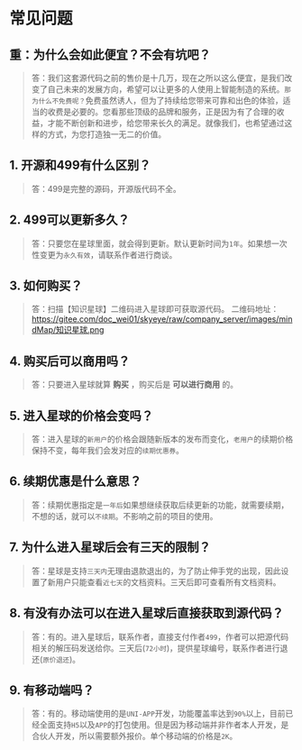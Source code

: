 # 常见问题

## 重：为什么会如此便宜？不会有坑吧？
> 答：我们这套源代码之前的售价是十几万，现在之所以这么便宜，是我们改变了自己未来的发展方向，希望可以让更多的人使用上智能制造的系统。`那为什么不免费呢？`免费虽然诱人，但为了持续给您带来可靠和出色的体验，适当的收费是必要的。您看那些顶级的品牌和服务，正是因为有了合理的收益，才能不断创新和进步，给您带来长久的满足。就像我们，也希望通过这样的方式，为您打造独一无二的价值。

## 1. 开源和499有什么区别？
> 答：499是完整的源码，开源版代码不全。

## 2. 499可以更新多久？
> 答：只要您在星球里面，就会得到更新。默认更新时间为`1年`。如果想一次性变更为`永久有效`，请联系作者进行商谈。

## 3. 如何购买？
> 答：扫描【知识星球】二维码进入星球即可获取源代码。
二维码地址：https://gitee.com/doc_wei01/skyeye/raw/company_server/images/mindMap/知识星球.png

## 4. 购买后可以商用吗？
> 答：只要进入星球就算 **购买** ，购买后是 **可以进行商用** 的。

## 5. 进入星球的价格会变吗？
> 答：进入星球的`新用户`的价格会跟随新版本的发布而变化，`老用户`的续期价格保持不变，每年我们会发对应的`续期优惠券`。

## 6. 续期优惠是什么意思？
> 答：续期优惠指定是`一年后`如果想继续获取后续更新的功能，就需要续期，不想的话，就可以`不续期`。不影响之前的项目的使用。

## 7. 为什么进入星球后会有三天的限制？
> 答：星球是支持`三天内`无理由退款退出的，为了防止伸手党的出现，因此设置了新用户只能查看`近七天`的文档资料。三天后即可查看所有文档资料。

## 8. 有没有办法可以在进入星球后直接获取到源代码？
> 答：有的。进入星球后，联系作者，直接支付作者`499`，作者可以把源代码相关的解压码发送给你。三天后(`72小时`)，提供星球编号，联系作者进行退还(`原价退还`)。

## 9. 有移动端吗？
> 答：有的。移动端使用的是`UNI-APP`开发，功能覆盖率达到`90%`以上，目前已经全面支持`H5`以及`APP`的打包使用。但是因为移动端并非作者本人开发，是合伙人开发，所以需要额外报价。单个移动端的价格是`2K`。
